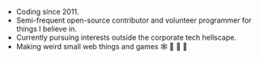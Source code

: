 - Coding since 2011.
- Semi-frequent open-source contributor and volunteer programmer for things I believe in.
- Currently pursuing interests outside the corporate tech hellscape.
- Making weird small web things and games :spider_web: 👾 🎿 🍕
 
